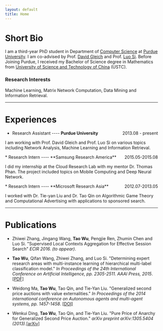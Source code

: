 ```yaml
---
layout: default
title: Home
---
```


# <a name="bio"></a>Short Bio

I am a third-year PhD student in Department of 
[Computer Science](https://www.cs.purdue.edu)
at [Purdue University](http://www.purdue.edu).
I am co-advised by 
Prof. [David Gleich](https://www.cs.purdue.edu/homes/dgleich/)
and Prof. [Luo Si](https://www.cs.purdue.edu/homes/lsi/).
Before Joining Purdue, I received my Bachelor of Science degree in Mathematics
from [University of Science and Technology of China](http://en.ustc.edu.cn) (USTC).

### Research Interests

Machine Learning, Matrix Network Computation, Data Mining and Information Retrieval.


-------


# <a name="exp"></a>Experiences

* Research Assistant ---- **Purdue University**   <span style="float:right">2013.08 - present </span>
<p class="message">
  I am working with Prof. David Gleich and Prof. Luo Si on various topics including Network Analysis, Machine Learning and Information Retrieval.
</p>
* Research Intern ----      **Samsung Research America**    <span style="float:right">2015.05-2015.08</span>
<p class="message">
  I did my internship at the Cloud Research Lab with my mentor Dr. Thomas Phan. The project included topics on Mobile Computing and Deep Neural Network.
</p>
* Research Intern   ----    **Microsoft Research Asia**     <span style="float:right">2012.07-2013.05</span>
<p class="message">
  I worked with Dr. Tie-yan Liu and Dr. Tao Qin on Algorithmic Game Theory and Computational Advertising with applications to sponsored search.
</p>


-------


# <a name="pub"></a>Publications

<!-- * **Tao Wu**, Austin R. Bensor, David F. Gleich. "General Tensor Spectral Co-clustering for Higher-Order Data" _(submitted)_. -->

* Zhiwei Zhang, Jingang Wang, **Tao Wu**, Pengjie Ren, Zhumin Chen and Luo Si. "Supervised Local Contexts Aggregation for Effective Session Search" _ECIR 2016. (to appear)_.

* **Tao Wu**, Qifan Wang, Zhiwei Zhang, and Luo Si. "Determining expert research areas with multi-instance learning of hierarchical multi-label classification model." _In Proceedings of the 24th International Conference on Artificial Intelligence, pp. 2305-2511. AAAI Press, 2015_. [[PDF]](http://ijcai.org/papers15/Papers/IJCAI15-326.pdf)

* Weidong Ma, **Tao Wu**, Tao Qin, and Tie-Yan Liu. "Generalized second price auctions with value externalities." _In Proceedings of the 2014 international conference on Autonomous agents and multi-agent systems, pp. 1457-1458_. [[DOI]](http://dl.acm.org/citation.cfm?id=2617521)

* Wenkui Ding, **Tao Wu**, Tao Qin, and Tie-Yan Liu. "Pure Price of Anarchy for Generalized Second Price Auction." _arXiv preprint arXiv:1305.5404 (2013)_.[[arXiv]](http://arxiv.org/abs/1305.5404)